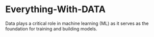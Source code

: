 # Everything-With-DATA
Data plays a critical role in machine learning (ML) as it serves as the foundation for training and building models.
